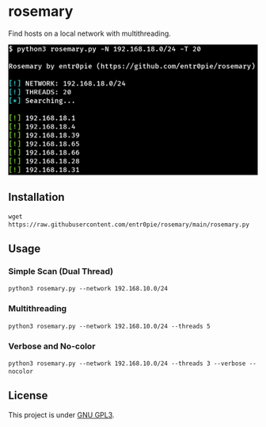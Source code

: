 # rosemary
Find hosts on a local network with multithreading.

<img src="rosemary.png" alt="Rosemary with 20 threads." width="600"/>

## Installation
```
wget https://raw.githubusercontent.com/entr0pie/rosemary/main/rosemary.py
```

## Usage
### Simple Scan (Dual Thread)
```
python3 rosemary.py --network 192.168.10.0/24
```
### Multithreading
```
python3 rosemary.py --network 192.168.10.0/24 --threads 5
```
### Verbose and No-color
```
python3 rosemary.py --network 192.168.10.0/24 --threads 3 --verbose --nocolor 
```
## License 
This project is under [GNU GPL3](https://www.gnu.org/licenses/gpl-3.0.html). 
